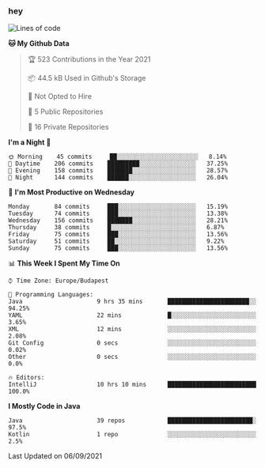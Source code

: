 ### hey

<!--START_SECTION:waka-->
![Lines of code](https://img.shields.io/badge/From%20Hello%20World%20I%27ve%20Written-68293%20lines%20of%20code-blue)

**🐱 My Github Data** 

> 🏆 523 Contributions in the Year 2021
 > 
> 📦 44.5 kB Used in Github's Storage 
 > 
> 🚫 Not Opted to Hire
 > 
> 📜 5 Public Repositories 
 > 
> 🔑 16 Private Repositories  
 > 
**I'm a Night 🦉** 

```text
🌞 Morning    45 commits     ██░░░░░░░░░░░░░░░░░░░░░░░   8.14% 
🌆 Daytime    206 commits    █████████░░░░░░░░░░░░░░░░   37.25% 
🌃 Evening    158 commits    ███████░░░░░░░░░░░░░░░░░░   28.57% 
🌙 Night      144 commits    ██████░░░░░░░░░░░░░░░░░░░   26.04%

```
📅 **I'm Most Productive on Wednesday** 

```text
Monday       84 commits     ███░░░░░░░░░░░░░░░░░░░░░░   15.19% 
Tuesday      74 commits     ███░░░░░░░░░░░░░░░░░░░░░░   13.38% 
Wednesday    156 commits    ███████░░░░░░░░░░░░░░░░░░   28.21% 
Thursday     38 commits     █░░░░░░░░░░░░░░░░░░░░░░░░   6.87% 
Friday       75 commits     ███░░░░░░░░░░░░░░░░░░░░░░   13.56% 
Saturday     51 commits     ██░░░░░░░░░░░░░░░░░░░░░░░   9.22% 
Sunday       75 commits     ███░░░░░░░░░░░░░░░░░░░░░░   13.56%

```


📊 **This Week I Spent My Time On** 

```text
⌚︎ Time Zone: Europe/Budapest

💬 Programming Languages: 
Java                     9 hrs 35 mins       ███████████████████████░░   94.25% 
YAML                     22 mins             █░░░░░░░░░░░░░░░░░░░░░░░░   3.65% 
XML                      12 mins             ░░░░░░░░░░░░░░░░░░░░░░░░░   2.08% 
Git Config               0 secs              ░░░░░░░░░░░░░░░░░░░░░░░░░   0.02% 
Other                    0 secs              ░░░░░░░░░░░░░░░░░░░░░░░░░   0.0%

🔥 Editors: 
IntelliJ                 10 hrs 10 mins      █████████████████████████   100.0%

```

**I Mostly Code in Java** 

```text
Java                     39 repos            ████████████████████████░   97.5% 
Kotlin                   1 repo              ░░░░░░░░░░░░░░░░░░░░░░░░░   2.5%

```



 Last Updated on 06/09/2021
<!--END_SECTION:waka-->
